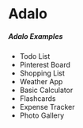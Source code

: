 # Adalo

##### Adalo Examples

- Todo List
- Pinterest Board
- Shopping List
- Weather App
- Basic Calculator
- Flashcards
- Expense Tracker
- Photo Gallery
